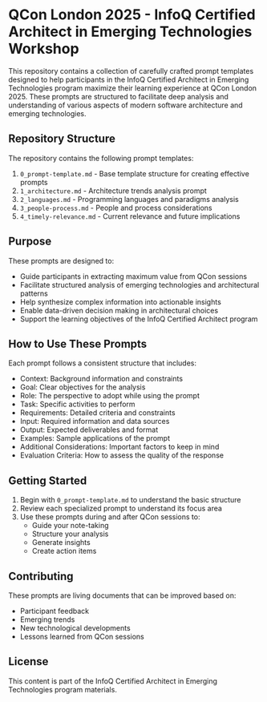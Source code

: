 # QCon London 2025 - InfoQ Certified Architect in Emerging Technologies Workshop

This repository contains a collection of carefully crafted prompt templates designed to help participants in the InfoQ Certified Architect in Emerging Technologies program maximize their learning experience at QCon London 2025. These prompts are structured to facilitate deep analysis and understanding of various aspects of modern software architecture and emerging technologies.

## Repository Structure

The repository contains the following prompt templates:

1. `0_prompt-template.md` - Base template structure for creating effective prompts
2. `1_architecture.md` - Architecture trends analysis prompt
3. `2_languages.md` - Programming languages and paradigms analysis
4. `3_people-process.md` - People and process considerations
5. `4_timely-relevance.md` - Current relevance and future implications

## Purpose

These prompts are designed to:
- Guide participants in extracting maximum value from QCon sessions
- Facilitate structured analysis of emerging technologies and architectural patterns
- Help synthesize complex information into actionable insights
- Enable data-driven decision making in architectural choices
- Support the learning objectives of the InfoQ Certified Architect program

## How to Use These Prompts

Each prompt follows a consistent structure that includes:
- Context: Background information and constraints
- Goal: Clear objectives for the analysis
- Role: The perspective to adopt while using the prompt
- Task: Specific activities to perform
- Requirements: Detailed criteria and constraints
- Input: Required information and data sources
- Output: Expected deliverables and format
- Examples: Sample applications of the prompt
- Additional Considerations: Important factors to keep in mind
- Evaluation Criteria: How to assess the quality of the response

## Getting Started

1. Begin with `0_prompt-template.md` to understand the basic structure
2. Review each specialized prompt to understand its focus area
3. Use these prompts during and after QCon sessions to:
   - Guide your note-taking
   - Structure your analysis
   - Generate insights
   - Create action items

## Contributing

These prompts are living documents that can be improved based on:
- Participant feedback
- Emerging trends
- New technological developments
- Lessons learned from QCon sessions

## License

This content is part of the InfoQ Certified Architect in Emerging Technologies program materials. 